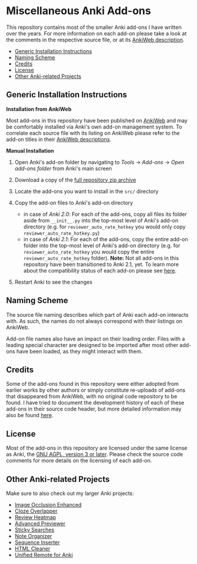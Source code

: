 # Miscellaneous Anki Add-ons

This repository contains most of the smaller Anki add-ons I have written over the years. For more information on each add-on please take a look at the comments in the respective source file, or at its [AnkiWeb description](docs/descriptions.md).

<!-- MarkdownTOC -->

- [Generic Installation Instructions](#generic-installation-instructions)
- [Naming Scheme](#naming-scheme)
- [Credits](#credits)
- [License](#license)
- [Other Anki-related Projects](#other-anki-related-projects)

<!-- /MarkdownTOC -->

## Generic Installation Instructions

**Installation from AnkiWeb**

Most add-ons in this repository have been published on [AnkiWeb](https://ankiweb.net/shared/addons/) and may be comfortably installed via Anki's own add-on management system. To correlate each source file with its listing on AnkiWeb please refer to the add-on titles in their [AnkiWeb descriptions](docs/descriptions.md).

**Manual Installation**

1. Open Anki's add-on folder by navigating  to *Tools* -> *Add-ons* -> *Open add-ons folder* from Anki's main screen
2. Download a copy of the [full repository zip archive](https://github.com/glutanimate/anki-addons-misc/archive/master.zip)
3. Locate the add-ons you want to install in the `src/` directory
4. Copy the add-on files to Anki's add-on directory
    
    - in case of *Anki 2.0*: For each of the add-ons, copy all files its folder aside from `__init__.py` into the top-most level of Anki's add-on directory (e.g. for `reviewer_auto_rate_hotkey` you would only copy `reviewer_auto_rate_hotkey.py`)
    - in case of *Anki 2.1*: For each of the add-ons, copy the entire add-on folder into the top-most level of Anki's add-on directory (e.g. for `reviewer_auto_rate_hotkey` you would copy the entire `reviewer_auto_rate_hotkey` folder). **Note:** Not all add-ons in this repository have been transitioned to Anki 2.1, yet. To learn more about the compatibility status of each add-on please see [here](docs/anki21.md).

5. Restart Anki to see the changes

## Naming Scheme

The source file naming describes which part of Anki each add-on interacts with. As such, the names do not always correspond with their listings on AnkiWeb. 

Add-on file names also have an impact on their loading order. Files with a leading special character are designed to be imported after most other add-ons have been loaded, as they might interact with them.

## Credits

Some of the add-ons found in this repository were either adopted from earlier works by other authors or simply constitute re-uploads of add-ons that disappeared from AnkiWeb, with no original code repository to be found. I have tried to document the development history of each of these add-ons in their source code header, but more detailed information may also be found [here](docs/credits.md).

## License

Most of the add-ons in this repository are licensed under the same license as Anki, the [GNU AGPL, version 3 or later](https://www.gnu.org/licenses/agpl.html). Please check the source code comments for more details on the licensing of each add-on.

## Other Anki-related Projects

Make sure to also check out my larger Anki projects:

- [Image Occlusion Enhanced](https://github.com/Glutanimate/image-occlusion-enhanced)
- [Cloze Overlapper](https://github.com/glutanimate/cloze-overlapper)
- [Review Heatmap](https://github.com/Glutanimate/review-heatmap)
- [Advanced Previewer](https://github.com/glutanimate/advanced-previewer)
- [Sticky Searches](https://github.com/glutanimate/sticky-searches)
- [Note Organizer](https://github.com/glutanimate/note-organizer)
- [Sequence Inserter](https://github.com/glutanimate/sequence-inserter)
- [HTML Cleaner](https://github.com/glutanimate/html-cleaner)
- [Unified Remote for Anki](https://github.com/Glutanimate/unified-remote-anki)